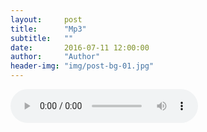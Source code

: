```yaml
---
layout:     post
title:      "Mp3"
subtitle:   ""
date:       2016-07-11 12:00:00
author:     "Author"
header-img: "img/post-bg-01.jpg"
---
```


<audio controls>
  <source src="https://leading-theway.github.io/leading-theway.github.io/2016/07/11/mp3/y1.mp3" type="audio/mpeg">
  <embed height="50" width="100" src="horse.mp3">
</audio>
